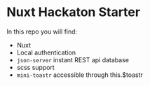 # Nuxt Hackaton Starter

In this repo you will find:

-   Nuxt
-   Local authentication
-   `json-server` instant REST api database
-   scss support
-   `mini-toastr` accessible through this.\$toastr
